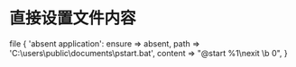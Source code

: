 # 直接设置文件内容
file { 'absent  application':
ensure => absent,
path => 'C:\users\public\documents\pstart.bat',
content => "@start %1\nexit \\b 0",
}